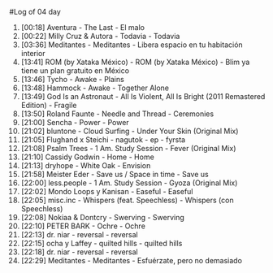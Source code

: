 #Log of 04 day

1. [00:18] Aventura - The Last - El malo
1. [00:22] Milly Cruz & Autora - Todavia - Todavia
1. [03:36] Meditantes - Meditantes - Libera espacio en tu habitación interior
1. [13:41] ROM (by Xataka México) - ROM (by Xataka México) - Blim ya tiene un plan gratuito en México
1. [13:46] Tycho - Awake - Plains
1. [13:48] Hammock - Awake - Together Alone
1. [13:49] God Is an Astronaut - All Is Violent, All Is Bright (2011 Remastered Edition) - Fragile
1. [13:50] Roland Faunte - Needle and Thread - Ceremonies
1. [21:00] Sencha - Power - Power
1. [21:02] bluntone - Cloud Surfing - Under Your Skin (Original Mix)
1. [21:05] Flughand x Steichi - nagutok - ep - fyrsta
1. [21:08] Psalm Trees - 1 Am. Study Session - Fever (Original Mix)
1. [21:10] Cassidy Godwin - Home - Home
1. [21:13] dryhope - White Oak - Envision
1. [21:58] Meister Eder - Save us / Space in time - Save us
1. [22:00] less.people - 1 Am. Study Session - Gyoza (Original Mix)
1. [22:02] Mondo Loops y Kanisan - Easeful - Easeful
1. [22:05] misc.inc - Whispers (feat. Speechless) - Whispers (con Speechless)
1. [22:08] Nokiaa & Dontcry - Swerving - Swerving
1. [22:10] PETER BARK - Ochre - Ochre
1. [22:13] dr. niar - reversal - reversal
1. [22:15] ocha y Laffey - quilted hills - quilted hills
1. [22:18] dr. niar - reversal - reversal
1. [22:29] Meditantes - Meditantes - Esfuérzate, pero no demasiado
